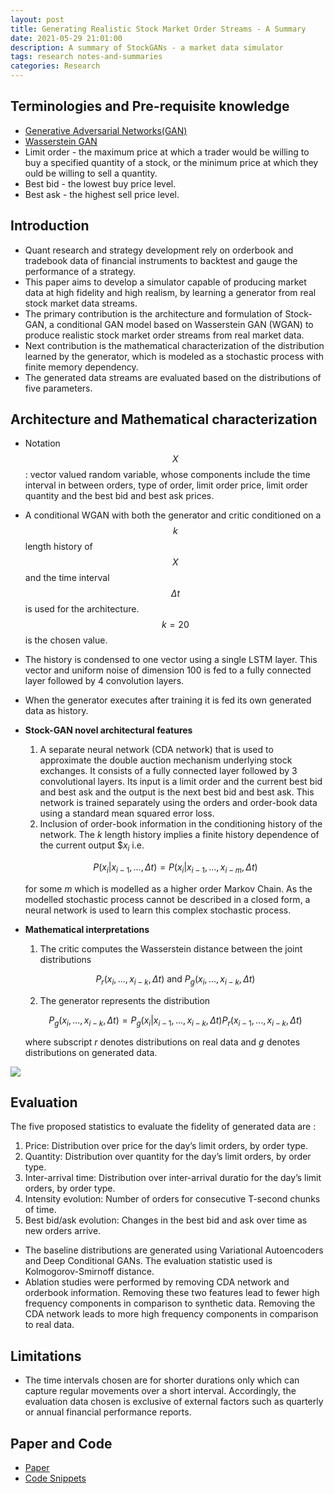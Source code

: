 ```yaml
---
layout: post
title: Generating Realistic Stock Market Order Streams - A Summary
date: 2021-05-29 21:01:00
description: A summary of StockGANs - a market data simulator
tags: research notes-and-summaries
categories: Research
---
```


## Terminologies and Pre-requisite knowledge

* [Generative Adversarial Networks(GAN)](https://arxiv.org/abs/1406.2661)
* [Wasserstein GAN](https://arxiv.org/abs/1701.07875)
* Limit order - the maximum price at which a trader would be willing to buy a specified quantity of a stock, or the minimum price at which they  ould be willing to sell a quantity.
* Best bid - the lowest buy price level.
* Best ask - the highest sell price level.

## Introduction

* Quant research and strategy development rely on orderbook and tradebook data of financial instruments to backtest and gauge the performance of a strategy.
* This paper aims to develop a simulator capable of producing market data at high fidelity and high realism, by learning a generator from real stock market data streams.
* The primary contribution is the architecture and formulation of Stock-GAN, a conditional GAN model based on Wasserstein GAN (WGAN) to produce realistic stock market order streams from real market data.
* Next contribution is the mathematical characterization of the distribution learned by the generator, which is modeled as a stochastic process with finite memory dependency.
* The generated data streams are evaluated based on the distributions of five parameters.

## Architecture and Mathematical characterization

* Notation $$X$$ :  vector valued random variable, whose components include the time interval in between orders, type of order, limit order price, limit order quantity and the best bid and best ask prices.
* A conditional WGAN with both the generator and critic conditioned on a $$k$$ length history of $$X$$ and the time interval $$Δt$$ is used for the architecture. $$k = 20$$ is the chosen value.
* The history is condensed to one vector using a single LSTM layer. This vector and uniform noise of dimension 100 is fed to a fully connected layer followed by 4 convolution layers.
* When the generator executes after training it is fed its own generated data as history.
* **Stock-GAN novel architectural features**
    1. A separate neural network (CDA network) that is used to approximate the double auction mechanism underlying stock exchanges. It consists of a fully connected layer followed by 3 convolutional layers. Its input is a limit order and the current best bid and best ask and the output is the next best bid and best ask. This network is trained separately using the orders and order-book data using a standard mean squared error loss.
    2. Inclusion of order-book information in the conditioning history of the network. The $k$ length history implies a finite history dependence of the current output $$x_i$ i.e.

    $$
    P(x_i | x_{i−1} , ... , Δt) = P(x_i | x_{i−1} , ... , x_{i−m} , Δt)
    $$

    for some _m_ which is modelled as a higher order Markov Chain. As the modelled stochastic process cannot be described in a closed form, a neural network is used to learn this complex stochastic process.

* **Mathematical interpretations**
    1. The critic computes the Wasserstein distance between the joint distributions

    $$
    P_{r}(x_{i}, ... , x_{i−k}, Δt)\text{ and }P_{g}(x_{i}, ... , x_{i−k} , Δt)
    $$

    2. The generator represents the distribution

    $$
    P_{g}(x_{i}, ... , x_{i−k} , Δt) = P_{g} (x_{i} | x_{i−1} , ... , x_{i−k} , Δt)P_{r}(x_{i−1} , ... , x_{i−k} , Δt)
    $$

     where subscript _r_ denotes distributions on real data and _g_ denotes distributions on generated data.

![](./images/StockGAN.png)

## Evaluation

The five proposed statistics to evaluate the fidelity of generated data are :

1. Price: Distribution over price for the day’s limit orders, by order type.
2. Quantity: Distribution over quantity for the day’s limit orders, by order type.
3. Inter-arrival time: Distribution over inter-arrival duratio for the day’s limit orders, by order type.
4. Intensity evolution: Number of orders for consecutive T-second chunks of time.
5. Best bid/ask evolution: Changes in the best bid and ask over time as new orders arrive.

* The baseline distributions are generated using Variational Autoencoders and Deep Conditional GANs. The evaluation statistic used is Kolmogorov-Smirnoff distance.
* Ablation studies were performed by removing CDA network and orderbook information. Removing these two features lead to fewer high frequency components in comparison to synthetic data. Removing the CDA network leads to more high frequency components in comparison to real data.

## Limitations

* The time intervals chosen are for shorter durations only which can capture regular movements over a short interval. Accordingly, the evaluation data chosen is exclusive of external factors such as quarterly or annual financial performance reports.

## Paper and Code

* [Paper](https://ojs.aaai.org//index.php/AAAI/article/view/5415)
* [Code Snippets](https://openreview.net/pdf?id=rke41hC5Km)
